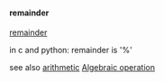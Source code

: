 #### remainder
[remainder](https://en.wikipedia.org/wiki/Remainder)

in c and python:
remainder is '%'

see also
[arithmetic](https://en.wikipedia.org/wiki/Arithmetic#Arithmetic_operations)
[Algebraic operation](https://en.wikipedia.org/wiki/Algebraic_operation)
